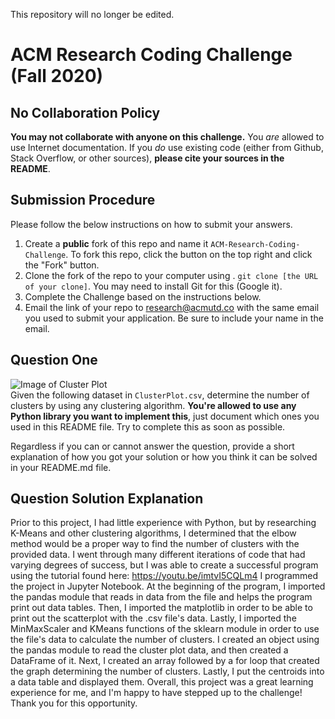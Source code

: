 This repository will no longer be edited.

# ACM Research Coding Challenge (Fall 2020)

## No Collaboration Policy

**You may not collaborate with anyone on this challenge.** You _are_ allowed to use Internet documentation. If you _do_ use existing code (either from Github, Stack Overflow, or other sources), **please cite your sources in the README**.

## Submission Procedure

Please follow the below instructions on how to submit your answers.

1. Create a **public** fork of this repo and name it `ACM-Research-Coding-Challenge`. To fork this repo, click the button on the top right and click the "Fork" button.
2. Clone the fork of the repo to your computer using . `git clone [the URL of your clone]`. You may need to install Git for this (Google it).
3. Complete the Challenge based on the instructions below.
4. Email the link of your repo to research@acmutd.co with the same email you used to submit your application. Be sure to include your name in the email.

## Question One

![Image of Cluster Plot](ClusterPlot.png)
<br/>
Given the following dataset in `ClusterPlot.csv`, determine the number of clusters by using any clustering algorithm. **You're allowed to use any Python library you want to implement this**, just document which ones you used in this README file. Try to complete this as soon as possible.

Regardless if you can or cannot answer the question, provide a short explanation of how you got your solution or how you think it can be solved in your README.md file.

## Question Solution Explanation
Prior to this project, I had little experience with Python, but by researching K-Means and other clustering algorithms, I determined that the elbow method would be a proper way to find the number of clusters with the provided data. I went through many different iterations of code that had varying degrees of success, but I was able to create a successful program using the tutorial found here: https://youtu.be/imtvI5CQLm4 I programmed the project in Jupyter Notebook. At the beginning of the program, I imported the pandas module that reads in data from the file and helps the program print out data tables. Then, I imported the matplotlib in order to be able to print out the scatterplot with the .csv file's data. Lastly, I imported the MinMaxScaler and KMeans functions of the sklearn module in order to use the file's data to calculate the number of clusters. I created an object using the pandas module to read the cluster plot data, and then created a DataFrame of it. Next, I created an array followed by a for loop that created the graph determining the number of clusters. Lastly, I put the centroids into a data table and displayed them. Overall, this project was a great learning experience for me, and I'm happy to have stepped up to the challenge! Thank you for this opportunity.

